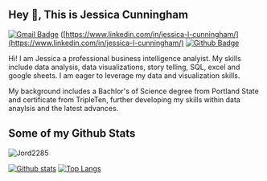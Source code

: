 ## Hey 👋, This is Jessica Cunningham
[![Gmail Badge](https://img.shields.io/badge/-jordway85@gmail.com-c14438?style=flat&logo=Gmail&logoColor=white&link=mailto:jordway85@gmail.com)](mailto:jordway85@gmail.com) 
 ([https://www.linkedin.com/in/jessica-l-cunningham/](https://www.linkedin.com/in/jessica-l-cunningham/) [![Github Badge](https://img.shields.io/badge/-Jord2285-grey?style=flat&logo=github&logoColor=white&link=https://github.com/Jord2285/)](https://www.github.com/Jord2285/) <p align='left'>Hi! I am Jessica a professional business intelligence analyist. My skills include data analysis, data visualizations, story telling, SQL, excel and google sheets. I am eager to leverage my data and visualization skills.


My background includes a Bachlor's of Science degree from Portland State and certificate from TripleTen, further developing my skills within data anaylsis and the latest advances. </p>
## Some of my Github Stats
<p align=left> <img src=https://komarev.com/ghpvc/?username=Jord2285 alt=Jord2285 /> </p>

[![Github stats](https://github-readme-stats.vercel.app/api?username=Jord2285&show_icons=true&include_all_commits=true)](https://github.com/Jord2285/github-readme-stats)
[![Top Langs](https://github-readme-stats.vercel.app/api/top-langs/?username=Jord2285&layout=compact)](https://github.com/Jord2285/github-readme-stats)
